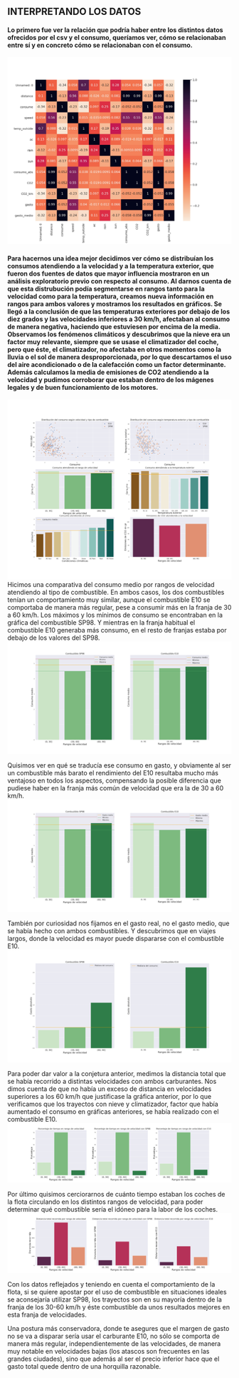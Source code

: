 ## INTERPRETANDO LOS DATOS

#### Lo primero fue ver la relación que podría haber entre los distintos datos ofrecidos por el csv y el consumo, queríamos ver, cómo se relacionaban entre sí y en concreto cómo se relacionaban con el consumo.
![correlaciones](https://github.com/as-Solo/reto_data/blob/main/img/correlaciones.jpg)


#### Para hacernos una idea mejor decidimos ver cómo se distribuían los consumos atendiendo a la velocidad y a la temperatura exterior, que fueron dos fuentes de datos que mayor influencia mostraron en un análisis exploratorio previo con respecto al consumo. Al darnos cuenta de que esta distrubución podía segmentarse en rangos tanto para la velocidad como para la temperatura, creamos nueva información en rangos para ambos valores y mostramos los resultados en gráficos. Se llegó a la conclusión de que las temperaturas exteriores por debajo de los diez grados y las velocidades inferiores a 30 km/h, afectaban al consumo de manera negativa, haciendo que estuviesen por encima de la media. Observamos los fenómenos climáticos y descubrimos que la nieve era un factor muy relevante, siempre que se usase el climatizador del coche, pero que éste, el climatizador, no afectaba en otros momentos como la lluvia o el sol de manera desproporcionada, por lo que descartamos el uso del aire acondicionado o de la calefacción como un factor determinante. Además calculamos la media de emisiones de CO2 atendiendo a la velocidad y pudimos corroborar que estaban dentro de los mágenes legales y de buen funcionamiento de los motores.
![consumos](https://github.com/as-Solo/reto_data/blob/main/img/Consumos.jpg)
Hicimos una comparativa del consumo medio por rangos de velocidad atendiendo al tipo de combustible. En ambos casos, los dos combustibles tenían un comportamiento muy similar, aunque el combustible E10 se comportaba de manera más regular, pese a consumir más en la franja de 30 a 60 km/h. Los máximos y los mínimos de consumo se encontraban en la gráfica del combustible SP98. Y mientras en la franja habitual el combustible E10 generaba más consumo, en el resto de franjas estaba por debajo de los valores del SP98.
![consumo_velocidad](https://github.com/as-Solo/reto_data/blob/main/img/Consumo_velocidad_combustible.jpg)

Quisimos ver en qué se traducía ese consumo en gasto, y obviamente al ser un combustible más barato el rendimiento del E10 resultaba mucho más ventajoso en todos los aspectos, compensando la posible diferencia que pudiese haber en la franja más común de velocidad que era la de 30 a 60 km/h.
![gasto_velocidad](https://github.com/as-Solo/reto_data/blob/main/img/Gasto_velocidad_combustible.jpg)

También por curiosidad nos fijamos en el gasto real, no el gasto medio, que se había hecho con ambos combustibles. Y descubrimos que en viajes largos, donde la velocidad es mayor puede dispararse con el combustible E10.
![gasto_absoluto_velocidad](https://github.com/as-Solo/reto_data/blob/main/img/Gastoabs_velocidad_combustible.jpg)

Para poder dar valor a la conjetura anterior, medimos la distancia total que se había recorrido a distintas velocidades con ambos carburantes. Nos dimos cuenta de que no había un exceso de distancia en velocidades superiores a los 60 km/h que justificase la gráfica anterior, por lo que verificamos que los trayectos con nieve y climatizador, factor que había aumentado el consumo en gráficas anteriores, se había realizado con el combustible E10.
![relacion_tiempo](https://github.com/as-Solo/reto_data/blob/main/img/Relacion_tiempo.jpg)

Por último quisimos cerciorarnos de cuánto tiempo estaban los coches de la flota circulando en los distintos rangos de velocidad, para poder determinar qué combustible sería el idóneo para la labor de los coches.
![relacion_distancia](https://github.com/as-Solo/reto_data/blob/main/img/Relacion_distancia.jpg)

Con los datos reflejados y teniendo en cuenta el comportamiento de la flota, si se quiere apostar por el uso de combustible en situaciones ideales se aconsejaría utilizar SP98, los trayectos son en su mayoría dentro de la franja de los 30-60 km/h y éste combustible da unos resultados mejores en esta franja de velocidades.

Una postura más conservadora, donde te asegures que el margen de gasto no se va a disparar sería usar el carburante E10, no sólo se comporta de manera más regular, independientemente de las velocidades, de manera muy notable en velocidades bajas (los atascos son frecuentes en las grandes ciudades), sino que además al ser el precio inferior hace que el gasto total quede dentro de una horquilla razonable.
